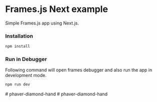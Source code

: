 # Frames.js Next example

Simple Frames.js app using Next.js.

### Installation

```sh
npm install
```

### Run in Debugger

Following command will open frames debugger and also run the app in development mode.

```sh
npm run dev
```
#   p h a v e r - d i a m o n d - h a n d  
 #   p h a v e r - d i a m o n d - h a n d  
 